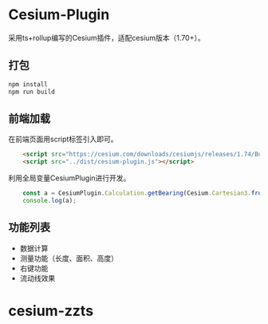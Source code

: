 # Cesium-Plugin

采用ts+rollup编写的Cesium插件，适配cesium版本（1.70+）。

## 打包

```bash
npm install
npm run build
```

## 前端加载

在前端页面用script标签引入即可。

```html
    <script src="https://cesium.com/downloads/cesiumjs/releases/1.74/Build/Cesium/Cesium.js"></script>
    <script src="../dist/cesium-plugin.js"></script>
```

利用全局变量CesiumPlugin进行开发。

```javascript
    const a = CesiumPlugin.Calculation.getBearing(Cesium.Cartesian3.fromDegrees(112, 34), Cesium.Cartesian3.fromDegrees(112, 38));
    console.log(a);
```

## 功能列表

- 数据计算
- 测量功能（长度、面积、高度）
- 右键功能
- 流动线效果
# cesium-zzts
